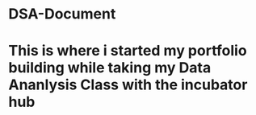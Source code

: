 # DSA-Document
# This is where i started my portfolio building while taking my Data Ananlysis Class with the incubator hub
